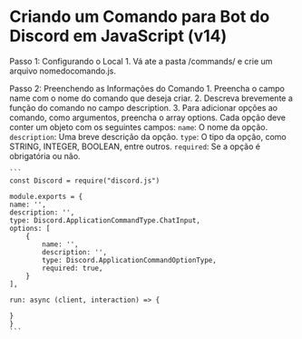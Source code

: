 #  Criando um Comando para Bot do Discord em JavaScript (v14)

Passo 1: Configurando o Local
    1. Vá ate a pasta /commands/ e crie um arquivo nomedocomando.js.
    
Passo 2: Preenchendo as Informações do Comando
    1. Preencha o campo name com o nome do comando que deseja criar.
    2. Descreva brevemente a função do comando no campo description.
    3. Para adicionar opções ao comando, como argumentos, preencha o array options. Cada opção deve conter um objeto com os seguintes campos:
        `name`: O nome da opção.
        `description`: Uma breve descrição da opção.
        `type`: O tipo da opção, como STRING, INTEGER, BOOLEAN, entre outros.
        `required`: Se a opção é obrigatória ou não.

    ```
    const Discord = require("discord.js")

    module.exports = {
    name: '', 
    description: '',
    type: Discord.ApplicationCommandType.ChatInput,
    options: [
        {
            name: '',
            description: '',
            type: Discord.ApplicationCommandOptionType,
            required: true,
        }
    ],

    run: async (client, interaction) => {
        
    }
    }
    ```